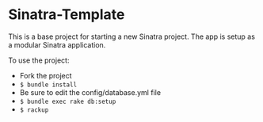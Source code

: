 # Sinatra-Template
This is a base project for starting a new Sinatra project. The app is setup as a modular Sinatra application.

To use the project:
* Fork the project
* `$ bundle install`
* Be sure to edit the config/database.yml file
* `$ bundle exec rake db:setup`
* `$ rackup`
